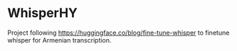 # WhisperHY
Project following https://huggingface.co/blog/fine-tune-whisper to finetune whisper for Armenian transcription.
